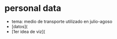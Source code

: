 # personal data
* tema: medio de transporte utilizado en julio-agoso 
* [datos](   
* [1er idea de viz](
